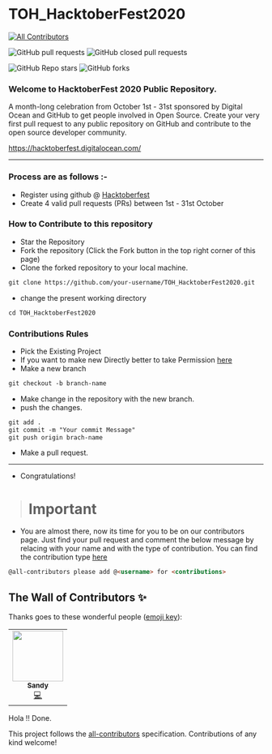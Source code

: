 # TOH_HacktoberFest2020

<!-- ALL-CONTRIBUTORS-BADGE:START - Do not remove or modify this section -->

[![All Contributors](https://img.shields.io/badge/all_contributors-1-orange.svg?style=flat-square)](#contributors-)

<!-- ALL-CONTRIBUTORS-BADGE:END -->

![GitHub pull requests](https://img.shields.io/github/issues-pr/viditvarshney/TOH_HacktoberFest2020?style=for-the-badge)
![GitHub closed pull requests](https://img.shields.io/github/issues-pr-closed/viditvarshney/TOH_HacktoberFest2020?style=for-the-badge)

<!-- ALL-CONTRIBUTORS-BADGE:START - Do not remove or modify this section -->

![GitHub Repo stars](https://img.shields.io/github/stars/viditvarshney/TOH_HacktoberFest2020?style=social)
![GitHub forks](https://img.shields.io/github/forks/viditvarshney/TOH_HacktoberFest2020?style=social)

<!-- ALL-CONTRIBUTORS-BADGE:END -->

### Welcome to HacktoberFest 2020 Public Repository.

<p>A month-long celebration from October 1st - 31st sponsored by Digital Ocean and GitHub to get people involved in Open Source. Create your very first pull request to any public repository on GitHub and contribute to the open source developer community.

https://hacktoberfest.digitalocean.com/</p>

---

### Process are as follows :-

- Register using github @ [Hacktoberfest](https://hacktoberfest.digitalocean.com/)
- Create 4 valid pull requests (PRs) between 1st - 31st October

### How to Contribute to this repository

- Star the Repository
- Fork the repository (Click the Fork button in the top right corner of this page)
- Clone the forked repository to your local machine.

```markdown
git clone https://github.com/your-username/TOH_HacktoberFest2020.git
```

- change the present working directory

```markdown
cd TOH_HacktoberFest2020
```

### Contributions Rules

- Pick the Existing Project
- If you want to make new Directly better to take Permission [here](https://github.com/viditvarshney/TOH_HacktoberFest2020/issues/new)
- Make a new branch

```markdown
git checkout -b branch-name
```

- Make change in the repository with the new branch.
- push the changes.

```markdown
git add .
git commit -m "Your commit Message"
git push origin brach-name
```

- Make a pull request.

---

- Congratulations!

> # Important

- You are almost there, now its time for you to be on our contributors page. Just find your pull request and comment the below message by relacing <username> with your name and <contributors> with the type of contribution. You can find the contribution type [here](https://allcontributors.org/docs/en/emoji-key)

```markdown
@all-contributors please add @<username> for <contributions>
```

## The Wall of Contributors ✨

Thanks goes to these wonderful people ([emoji key](https://allcontributors.org/docs/en/emoji-key)):

<!-- ALL-CONTRIBUTORS-LIST:START - Do not remove or modify this section -->
<!-- prettier-ignore-start -->
<!-- markdownlint-disable -->
<table>
  
  <tr>
    <td align="center"><a href="https://github.com/Girrajkishor"><img src="https://avatars2.githubusercontent.com/u/44622686?v=4" width="100px;" alt=""/><br /><sub><b>Sandy</b></sub></a><br /><a href="https://github.com/viditvarshney/TOH_HacktoberFest2020/commits?author=Girrajkishor" title="Code">💻</a></td>
  </tr>
</table>

<!-- markdownlint-enable -->
<!-- prettier-ignore-end -->

<!-- ALL-CONTRIBUTORS-LIST:END -->

Hola !! Done.

This project follows the [all-contributors](https://github.com/all-contributors/all-contributors) specification. Contributions of any kind welcome!
